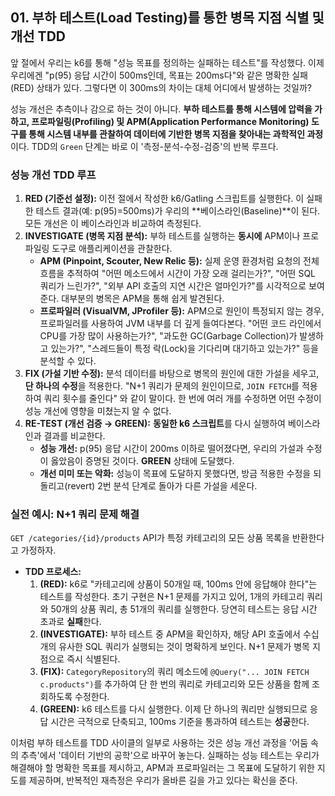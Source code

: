 ## 01. 부하 테스트(Load Testing)를 통한 병목 지점 식별 및 개선 TDD

앞 절에서 우리는 k6를 통해 "성능 목표를 정의하는 실패하는 테스트"를 작성했다. 이제 우리에겐 "p(95) 응답 시간이 500ms인데, 목표는 200ms다"와 같은 명확한 실패(RED) 상태가 있다. 그렇다면 이 300ms의 차이는 대체 어디에서 발생하는 것일까?

성능 개선은 추측이나 감으로 하는 것이 아니다. **부하 테스트를 통해 시스템에 압력을 가하고, 프로파일링(Profiling) 및 APM(Application Performance Monitoring) 도구를 통해 시스템 내부를 관찰하여 데이터에 기반한 병목 지점을 찾아내는 과학적인 과정**이다. TDD의 `Green` 단계는 바로 이 '측정-분석-수정-검증'의 반복 루프다.

### **성능 개선 TDD 루프**

1.  **RED (기준선 설정):** 이전 절에서 작성한 k6/Gatling 스크립트를 실행한다. 이 실패한 테스트 결과(예: p(95)=500ms)가 우리의 **베이스라인(Baseline)**이 된다. 모든 개선은 이 베이스라인과 비교하여 측정된다.
2.  **INVESTIGATE (병목 지점 분석):** 부하 테스트를 실행하는 **동시에** APM이나 프로파일링 도구로 애플리케이션을 관찰한다.
    * **APM (Pinpoint, Scouter, New Relic 등):** 실제 운영 환경처럼 요청의 전체 흐름을 추적하여 "어떤 메소드에서 시간이 가장 오래 걸리는가?", "어떤 SQL 쿼리가 느린가?", "외부 API 호출의 지연 시간은 얼마인가?"를 시각적으로 보여준다.  대부분의 병목은 APM을 통해 쉽게 발견된다.
    * **프로파일러 (VisualVM, JProfiler 등):** APM으로 원인이 특정되지 않는 경우, 프로파일러를 사용하여 JVM 내부를 더 깊게 들여다본다. "어떤 코드 라인에서 CPU를 가장 많이 사용하는가?", "과도한 GC(Garbage Collection)가 발생하고 있는가?", "스레드들이 특정 락(Lock)을 기다리며 대기하고 있는가?" 등을 분석할 수 있다.
3.  **FIX (가설 기반 수정):** 분석 데이터를 바탕으로 병목의 원인에 대한 가설을 세우고, **단 하나의 수정**을 적용한다. "N+1 쿼리가 문제의 원인이므로, `JOIN FETCH`를 적용하여 쿼리 횟수를 줄인다" 와 같이 말이다. 한 번에 여러 개를 수정하면 어떤 수정이 성능 개선에 영향을 미쳤는지 알 수 없다.
4.  **RE-TEST (개선 검증 → GREEN):** **동일한 k6 스크립트**를 다시 실행하여 베이스라인과 결과를 비교한다.
    * **성능 개선:** p(95) 응답 시간이 200ms 이하로 떨어졌다면, 우리의 가설과 수정이 옳았음이 증명된 것이다. **GREEN** 상태에 도달했다.
    * **개선 미미 또는 악화:** 성능이 목표에 도달하지 못했다면, 방금 적용한 수정을 되돌리고(revert) 2번 분석 단계로 돌아가 다른 가설을 세운다.

### **실전 예시: N+1 쿼리 문제 해결**

`GET /categories/{id}/products` API가 특정 카테고리의 모든 상품 목록을 반환한다고 가정하자.

* **TDD 프로세스:**
    1.  **(RED):** k6로 "카테고리에 상품이 50개일 때, 100ms 안에 응답해야 한다"는 테스트를 작성한다. 초기 구현은 N+1 문제를 가지고 있어, 1개의 카테고리 쿼리와 50개의 상품 쿼리, 총 51개의 쿼리를 실행한다. 당연히 테스트는 응답 시간 초과로 **실패**한다.
    2.  **(INVESTIGATE):** 부하 테스트 중 APM을 확인하자, 해당 API 호출에서 수십 개의 유사한 SQL 쿼리가 실행되는 것이 명확하게 보인다. N+1 문제가 병목 지점으로 즉시 식별된다.
    3.  **(FIX):** `CategoryRepository`의 쿼리 메소드에 `@Query("... JOIN FETCH c.products")`를 추가하여 단 한 번의 쿼리로 카테고리와 모든 상품을 함께 조회하도록 수정한다.
    4.  **(GREEN):** k6 테스트를 다시 실행한다. 이제 단 하나의 쿼리만 실행되므로 응답 시간은 극적으로 단축되고, 100ms 기준을 통과하여 테스트는 **성공**한다.

이처럼 부하 테스트를 TDD 사이클의 일부로 사용하는 것은 성능 개선 과정을 '어둠 속의 추측'에서 '데이터 기반의 공학'으로 바꾸어 놓는다. 실패하는 성능 테스트는 우리가 해결해야 할 명확한 목표를 제시하고, APM과 프로파일러는 그 목표에 도달하기 위한 지도를 제공하며, 반복적인 재측정은 우리가 올바른 길을 가고 있다는 확신을 준다.
